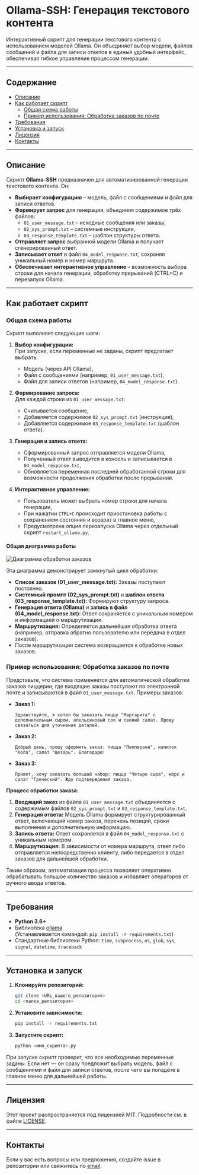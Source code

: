 # Ollama-SSH: Генерация текстового контента

Интерактивный скрипт для генерации текстового контента с использованием моделей Ollama. Он объединяет выбор модели, файлов сообщений и файла для записи ответов в единый удобный интерфейс, обеспечивая гибкое управление процессом генерации.

---

## Содержание

- [Описание](#описание)
- [Как работает скрипт](#как-работает-скрипт)
  - [Общая схема работы](#общая-схема-работы)
  - [Пример использования: Обработка заказов по почте](#пример-использования-обработка-заказов-по-почте)
- [Требования](#требования)
- [Установка и запуск](#установка-и-запуск)
- [Лицензия](#лицензия)
- [Контакты](#контакты)

---

## Описание

Скрипт **Ollama-SSH** предназначен для автоматизированной генерации текстового контента. Он:
- **Выбирает конфигурацию** – модель, файл с сообщениями и файл для записи ответов.
- **Формирует запрос** для генерации, объединяя содержимое трёх файлов:
  - `01_user_message.txt` – исходные сообщения или заказы,
  - `02_sys_prompt.txt` – системные инструкции,
  - `03_response_template.txt` – шаблон структуры ответа.
- **Отправляет запрос** выбранной модели Ollama и получает сгенерированный ответ.
- **Записывает ответ** в файл `04_model_response.txt`, сохраняя уникальный номер и номер маршрута.
- **Обеспечивает интерактивное управление** – возможность выбора строки для начала генерации, обработку прерываний (CTRL+C) и перезапуск Ollama.

---

## Как работает скрипт

### Общая схема работы

Скрипт выполняет следующие шаги:

1. **Выбор конфигурации:**  
   При запуске, если переменные не заданы, скрипт предлагает выбрать:
   - Модель (через API Ollama),
   - Файл с сообщениями (например, `01_user_message.txt`),
   - Файл для записи ответов (например, `04_model_response.txt`).

2. **Формирование запроса:**  
   Для каждой строки из `01_user_message.txt`:
   - Считывается сообщение,
   - Добавляется содержимое `02_sys_prompt.txt` (инструкция),
   - Добавляется содержимое `03_response_template.txt` (шаблон ответа).

3. **Генерация и запись ответа:**  
   - Сформированный запрос отправляется модели Ollama,
   - Полученный ответ выводится в консоль и записывается в `04_model_response.txt`,
   - Обновляется переменная последней обработанной строки для возможности продолжения обработки после прерывания.

4. **Интерактивное управление:**  
   - Пользователь может выбрать номер строки для начала генерации,
   - При нажатии `CTRL+C` происходит приостановка работы с сохранением состояния и возврат в главное меню,
   - Предусмотрена опция перезапуска Ollama через отдельный скрипт `restart_ollama.py`.

#### Общая диаграмма работы

![Диаграмма обработки заказов]([agents/LLaMa_generator/order_processing_diagram.png](https://github.com/giteed/LLMCAN/blob/main/agents/LLaMa_generator/order_processing_diagram.png))

Эта диаграмма демонстрирует замкнутый цикл обработки:
- **Список заказов (01_user_message.txt):** Заказы поступают постоянно.
- **Системный промпт (02_sys_prompt.txt)** и **шаблон ответа (03_response_template.txt):** Формируют структуру запроса.
- **Генерация ответа (Ollama)** и **запись в файл (04_model_response.txt):** Ответ сохраняется с уникальным номером и информацией о маршрутизации.
- **Маршрутизация:** Определяется дальнейшая обработка ответа (например, отправка обратно пользователю или передача в отдел заказов).
- После маршрутизации система возвращается к обработке новых заказов.

### Пример использования: Обработка заказов по почте

Представьте, что система применяется для автоматической обработки заказов пиццерии, где входящие заказы поступают по электронной почте и записываются в файл `01_user_message.txt`. Примеры заказов:

- **Заказ 1:**
  ```
  Здравствуйте, я хотел бы заказать пиццу "Маргарита" с дополнительным сыром, апельсиновый сок и свежий салат. Прошу связаться для уточнения деталей.
  ```
- **Заказ 2:**
  ```
  Добрый день, прошу оформить заказ: пицца "Пепперони", напиток "Кола", салат "Цезарь". Благодарю!
  ```
- **Заказ 3:**
  ```
  Привет, хочу заказать большой набор: пицца "Четыре сыра", морс и салат "Греческий". Жду подтверждения заказа.
  ```

**Процесс обработки заказа:**
1. **Входящий заказ** из файла `01_user_message.txt` объединяется с содержимым файлов `02_sys_prompt.txt` и `03_response_template.txt`.
2. **Генерация ответа:** Модель Ollama формирует структурированный ответ, включающий номер заказа, перечень позиций, сроки выполнения и дополнительную информацию.
3. **Запись ответа:** Ответ сохраняется в файл `04_model_response.txt` с уникальным номером.
4. **Маршрутизация:** В зависимости от номера маршрута, ответ либо отправляется непосредственно клиенту, либо передается в отдел заказов для дальнейшей обработки.

Таким образом, автоматизация процесса позволяет оперативно обрабатывать большое количество заказов и избавляет операторов от ручного ввода ответов.

---

## Требования

- **Python 3.6+**
- Библиотека [ollama](https://pypi.org/project/ollama/)  
  (Устанавливается командой: `pip install -r requirements.txt`)
- Стандартные библиотеки Python: `time`, `subprocess`, `os`, `glob`, `sys`, `signal`, `datetime`, `traceback`

---

## Установка и запуск

1. **Клонируйте репозиторий:**
   ```bash
   git clone <URL_вашего_репозитория>
   cd <папка_репозитория>
   ```

2. **Установите зависимости:**
   ```bash
   pip install -r requirements.txt
   ```

3. **Запустите скрипт:**
   ```bash
   python <имя_скрипта>.py
   ```
   
При запуске скрипт проверит, что все необходимые переменные заданы. Если нет — он сразу предложит выбрать модель, файл с сообщениями и файл для записи ответов, после чего вы попадёте в главное меню для дальнейшей работы.

---

## Лицензия

Этот проект распространяется под лицензией MIT. Подробности см. в файле [LICENSE](LICENSE).

---

## Контакты

Если у вас есть вопросы или предложения, создайте issue в репозитории или свяжитесь по [email](mailto:your.email@example.com).
```

